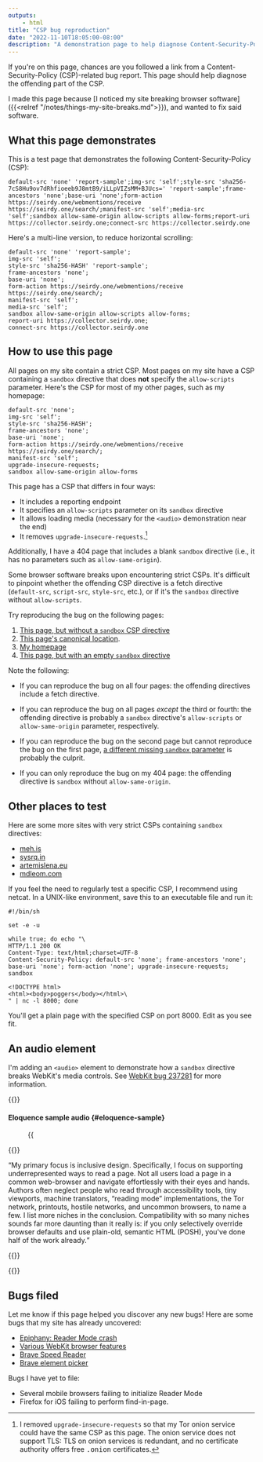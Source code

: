 ```yaml
---
outputs:
    - html
title: "CSP bug reproduction"
date: "2022-11-10T18:05:00-08:00"
description: "A demonstration page to help diagnose Content-Security-Policy issues in browser software."
---
```

If you're on this page, chances are you followed a link from a Content-Security-Policy (<abbr>CSP</abbr>)-related bug report. This page should help diagnose the offending part of the <abbr>CSP</abbr>.

I made this page because [I noticed my site breaking browser software]({{<relref "/notes/things-my-site-breaks.md">}}), and wanted to fix said software.

What this page demonstrates
---------------------------

This is a test page that demonstrates the following Content-Security-Policy (<abbr>CSP</abbr>):

```
default-src 'none' 'report-sample';img-src 'self';style-src 'sha256-7cS8Hu9ov7dRhfioeeb9J8mtB9/iLLpVIZsMM+BJUcs=' 'report-sample';frame-ancestors 'none';base-uri 'none';form-action https://seirdy.one/webmentions/receive https://seirdy.one/search/;manifest-src 'self';media-src 'self';sandbox allow-same-origin allow-scripts allow-forms;report-uri https://collector.seirdy.one;connect-src https://collector.seirdy.one
```

Here's a multi-line version, to reduce horizontal scrolling:

```
default-src 'none' 'report-sample';
img-src 'self';
style-src 'sha256-HASH' 'report-sample';
frame-ancestors 'none';
base-uri 'none';
form-action https://seirdy.one/webmentions/receive https://seirdy.one/search/;
manifest-src 'self';
media-src 'self';
sandbox allow-same-origin allow-scripts allow-forms;
report-uri https://collector.seirdy.one;
connect-src https://collector.seirdy.one
```

How to use this page
--------------------

All pages on my site contain a strict <abbr>CSP</abbr>. Most pages on my site have a <abbr>CSP</abbr> containing a `sandbox` directive that does **not** specify the `allow-scripts` parameter. Here's the CSP for most of my other pages, such as my homepage:

```
default-src 'none';
img-src 'self';
style-src 'sha256-HASH';
frame-ancestors 'none';
base-uri 'none';
form-action https://seirdy.one/webmentions/receive https://seirdy.one/search/;
manifest-src 'self';
upgrade-insecure-requests;
sandbox allow-same-origin allow-forms
```

This page has a <abbr>CSP</abbr> that differs in four ways:

- It includes a reporting endpoint
- It specifies an `allow-scripts` parameter on its `sandbox` directive
- It allows loading media (necessary for the `<audio>` demonstration near the end)
- It removes `upgrade-insecure-requests`.[^1]

Additionally, I have a 404 page that includes a blank `sandbox` directive (i.e., it has no parameters such as `allow-same-origin`).

Some browser software breaks upon encountering strict <abbr>CSPs</abbr>. It's difficult to pinpoint whether the offending CSP directive is a fetch directive (`default-src`, `script-src`, `style-src`, etc.), or if it's the `sandbox` directive without `allow-scripts`.

Try reproducing the bug on the following pages:

1. [This page, but without a `sandbox` CSP directive](https://seirdy.one/meta/csp-bug-reproduction/?sandbox=off)
2. [This page's canonical location](https://seirdy.one/meta/csp-bug-reproduction/).
3. [My homepage](https://seirdy.one/)
4. [This page, but with an empty `sandbox` directive](https://seirdy.one/meta/csp-bug-reproduction/?sandbox=strict)

Note the following:

- If you can reproduce the bug on all four pages: the offending directives include a fetch directive.

- If you can reproduce the bug on all pages _except_ the third or fourth: the offending directive is probably a `sandbox` directive's `allow-scripts` or `allow-same-origin` parameter, respectively.

- If you can reproduce the bug on the second page but cannot reproduce the bug on the first page, [a different missing `sandbox` parameter](https://developer.mozilla.org/en-US/docs/Web/HTTP/Headers/Content-Security-Policy/sandbox) is probably the culprit.

- If you can only reproduce the bug on my 404 page: the offending directive is `sandbox` without `allow-same-origin`.

Other places to test
--------------------

Here are some more sites with very strict <abbr>CSPs</abbr> containing `sandbox` directives:

- [meh.is](https://meh.is/)
- [sysrq.in](https://sysrq.in/en/)
- [artemislena.eu](https://artemislena.eu/)
- [mdleom.com](https://mdleom.com/)

If you feel the need to regularly test a specific CSP, I recommend using netcat. In a <abbr>UNIX</abbr>-like environment, save this to an executable file and run it:

```
#!/bin/sh

set -e -u

while true; do echo "\
HTTP/1.1 200 OK
Content-Type: text/html;charset=UTF-8
Content-Security-Policy: default-src 'none'; frame-ancestors 'none'; base-uri 'none'; form-action 'none'; upgrade-insecure-requests; sandbox

<!DOCTYPE html>
<html><body>poggers</body></html>\
" | nc -l 8000; done
```

You'll get a plain page with the specified CSP on port 8000. Edit as you see fit.

An audio element
----------------

I'm adding an `<audio>` element to demonstrate how a `sandbox` directive breaks WebKit's media controls. See [WebKit bug 237281](https://bugs.webkit.org/show_bug.cgi?id=237281) for more information.

{{<transcribed-image id="eloquence" type="audio" itemtype2="AudioObject" itemprop="hasPart">}}

#### <span itemprop="name">Eloquence sample audio</span> {#eloquence-sample}

<figure>
{{<audio name="eloquence">}}
<figcaption itemprop="description">

Just a random audio sample I had lying around. It's a recording of the "Eloquence" speech synthesizer reading text from another page on this site. It has a <span translate="no">Cross-Origin Resource Policy</span> of `same-origin`.

</figcaption>
</figure>

{{<transcribed-image-transcript type="audio">}}

<q>My primary focus is inclusive design. Specifically, I focus on supporting underrepresented ways to read a page. Not all users load a page in a common web-browser and navigate effortlessly with their eyes and hands. Authors often neglect people who read through accessibility tools, tiny viewports, machine translators, “reading mode” implementations, the Tor network, printouts, hostile networks, and uncommon browsers, to name a few. I list more niches in the conclusion. Compatibility with so many niches sounds far more daunting than it really is: if you only selectively override browser defaults and use plain-old, semantic HTML (POSH), you've done half of the work already.</q>

{{</transcribed-image-transcript>}}

{{</transcribed-image>}}

Bugs filed
----------

Let me know if this page helped you discover any new bugs! Here are some bugs that my site has already uncovered:

- [Epiphany: Reader Mode crash](https://gitlab.gnome.org/GNOME/epiphany/-/issues/1698)
- [Various WebKit browser features](https://bugs.webkit.org/show_bug.cgi?id=237281)
- [Brave Speed Reader](https://github.com/brave/brave-browser/issues/24577)
- [Brave element picker](https://github.com/brave/brave-browser/issues/26686)

Bugs I have yet to file:

- Several mobile browsers failing to initialize Reader Mode
- Firefox for iOS failing to perform find-in-page.


[^1]: I removed `upgrade-insecure-requests` so that my Tor onion service could have the same <abbr>CSP</abbr> as this page. The onion service does not support TLS: TLS on onion services is redundant, and no certificate authority offers free <samp>.onion</samp> certificates.



